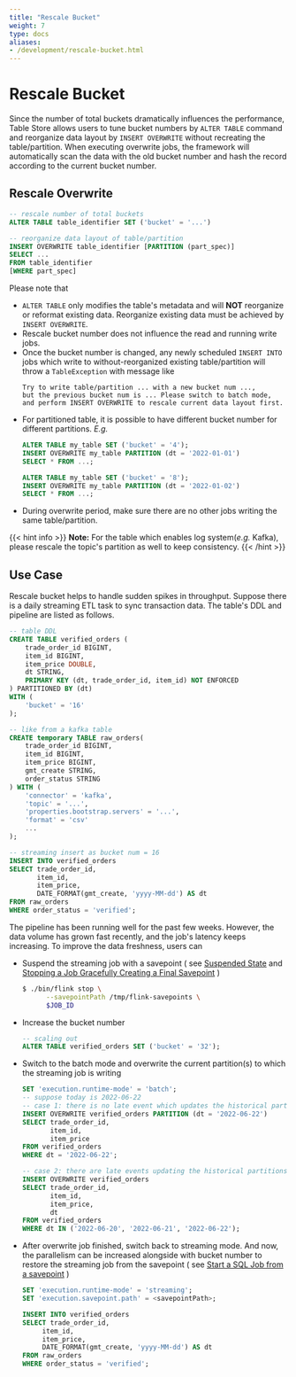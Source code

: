 ```yaml
---
title: "Rescale Bucket"
weight: 7
type: docs
aliases:
- /development/rescale-bucket.html
---
```

<!--
Licensed to the Apache Software Foundation (ASF) under one
or more contributor license agreements.  See the NOTICE file
distributed with this work for additional information
regarding copyright ownership.  The ASF licenses this file
to you under the Apache License, Version 2.0 (the
"License"); you may not use this file except in compliance
with the License.  You may obtain a copy of the License at

  http://www.apache.org/licenses/LICENSE-2.0

Unless required by applicable law or agreed to in writing,
software distributed under the License is distributed on an
"AS IS" BASIS, WITHOUT WARRANTIES OR CONDITIONS OF ANY
KIND, either express or implied.  See the License for the
specific language governing permissions and limitations
under the License.
-->

# Rescale Bucket

Since the number of total buckets dramatically influences the performance, Table Store allows users to 
tune bucket numbers by `ALTER TABLE` command and reorganize data layout by `INSERT OVERWRITE` 
without recreating the table/partition. When executing overwrite jobs, the framework will automatically 
scan the data with the old bucket number and hash the record according to the current bucket number.

## Rescale Overwrite
```sql
-- rescale number of total buckets
ALTER TABLE table_identifier SET ('bucket' = '...')

-- reorganize data layout of table/partition
INSERT OVERWRITE table_identifier [PARTITION (part_spec)]
SELECT ... 
FROM table_identifier
[WHERE part_spec]
``` 

Please note that
- `ALTER TABLE` only modifies the table's metadata and will **NOT** reorganize or reformat existing data. 
  Reorganize existing data must be achieved by `INSERT OVERWRITE`.
- Rescale bucket number does not influence the read and running write jobs.
- Once the bucket number is changed, any newly scheduled `INSERT INTO` jobs which write to without-reorganized 
  existing table/partition will throw a `TableException` with message like 
  ```text
  Try to write table/partition ... with a new bucket num ..., 
  but the previous bucket num is ... Please switch to batch mode, 
  and perform INSERT OVERWRITE to rescale current data layout first.
  ```
- For partitioned table, it is possible to have different bucket number for different partitions. *E.g.*
  ```sql
  ALTER TABLE my_table SET ('bucket' = '4');
  INSERT OVERWRITE my_table PARTITION (dt = '2022-01-01')
  SELECT * FROM ...;
  
  ALTER TABLE my_table SET ('bucket' = '8');
  INSERT OVERWRITE my_table PARTITION (dt = '2022-01-02')
  SELECT * FROM ...;
  ```
- During overwrite period, make sure there are no other jobs writing the same table/partition.

{{< hint info >}}
__Note:__ For the table which enables log system(*e.g.* Kafka), please rescale the topic's partition as well to keep consistency.
{{< /hint >}}

## Use Case

Rescale bucket helps to handle sudden spikes in throughput. Suppose there is a daily streaming ETL task to sync transaction data. The table's DDL and pipeline
are listed as follows.

```sql
-- table DDL
CREATE TABLE verified_orders (
    trade_order_id BIGINT,
    item_id BIGINT,
    item_price DOUBLE,
    dt STRING,
    PRIMARY KEY (dt, trade_order_id, item_id) NOT ENFORCED 
) PARTITIONED BY (dt)
WITH (
    'bucket' = '16'
);

-- like from a kafka table 
CREATE temporary TABLE raw_orders(
    trade_order_id BIGINT,
    item_id BIGINT,
    item_price BIGINT,
    gmt_create STRING,
    order_status STRING
) WITH (
    'connector' = 'kafka',
    'topic' = '...',
    'properties.bootstrap.servers' = '...',
    'format' = 'csv'
    ...
);

-- streaming insert as bucket num = 16
INSERT INTO verified_orders
SELECT trade_order_id,
       item_id,
       item_price,
       DATE_FORMAT(gmt_create, 'yyyy-MM-dd') AS dt
FROM raw_orders
WHERE order_status = 'verified';
```
The pipeline has been running well for the past few weeks. However, the data volume has grown fast recently, 
and the job's latency keeps increasing. To improve the data freshness, users can 
- Suspend the streaming job with a savepoint ( see 
  [Suspended State](https://nightlies.apache.org/flink/flink-docs-master/docs/internals/job_scheduling/) and 
  [Stopping a Job Gracefully Creating a Final Savepoint](https://nightlies.apache.org/flink/flink-docs-release-1.16/docs/deployment/cli/) )
  ```bash
  $ ./bin/flink stop \
        --savepointPath /tmp/flink-savepoints \
        $JOB_ID
   ```
- Increase the bucket number
  ```sql
  -- scaling out
  ALTER TABLE verified_orders SET ('bucket' = '32');
  ```
- Switch to the batch mode and overwrite the current partition(s) to which the streaming job is writing
  ```sql
  SET 'execution.runtime-mode' = 'batch';
  -- suppose today is 2022-06-22
  -- case 1: there is no late event which updates the historical partitions, thus overwrite today's partition is enough
  INSERT OVERWRITE verified_orders PARTITION (dt = '2022-06-22')
  SELECT trade_order_id,
         item_id,
         item_price
  FROM verified_orders
  WHERE dt = '2022-06-22';
  
  -- case 2: there are late events updating the historical partitions, but the range does not exceed 3 days
  INSERT OVERWRITE verified_orders
  SELECT trade_order_id,
         item_id,
         item_price,
         dt
  FROM verified_orders
  WHERE dt IN ('2022-06-20', '2022-06-21', '2022-06-22');
  ```
- After overwrite job finished, switch back to streaming mode. And now, the parallelism can be increased alongside with bucket number to restore the streaming job from the savepoint 
( see [Start a SQL Job from a savepoint](https://nightlies.apache.org/flink/flink-docs-release-1.16/docs/dev/table/sqlclient/#start-a-sql-job-from-a-savepoint) )
  ```sql
  SET 'execution.runtime-mode' = 'streaming';
  SET 'execution.savepoint.path' = <savepointPath>;

  INSERT INTO verified_orders
  SELECT trade_order_id,
       item_id,
       item_price,
       DATE_FORMAT(gmt_create, 'yyyy-MM-dd') AS dt
  FROM raw_orders
  WHERE order_status = 'verified';
  ```
